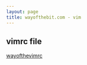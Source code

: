 ```yaml
---
layout: page
title: wayofthebit.com - vim
---
```


## vimrc file
[wayofthevimrc](wayofthevimrc.txt)

